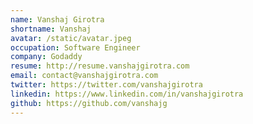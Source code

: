 ```yaml
---
name: Vanshaj Girotra
shortname: Vanshaj
avatar: /static/avatar.jpeg
occupation: Software Engineer
company: Godaddy
resume: http://resume.vanshajgirotra.com
email: contact@vanshajgirotra.com
twitter: https://twitter.com/vanshajgirotra
linkedin: https://www.linkedin.com/in/vanshajgirotra
github: https://github.com/vanshajg
---
```


